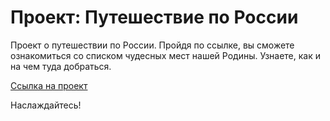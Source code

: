 # Проект: Путешествие по России

Проект о путешествии по России.
Пройдя по ссылке, вы сможете ознакомиться со списком чудесных мест нашей Родины.
Узнаете, как и на чем туда добраться.

 [Ссылка на проект](https://yuliya-sinitskaya.github.io/russian-travel/)

Наслаждайтесь!

